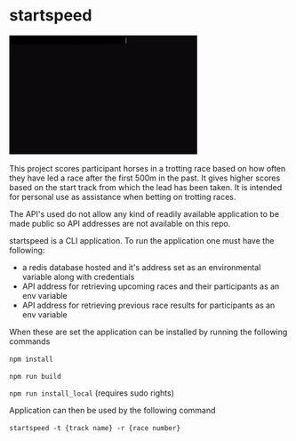 # startspeed

![showcase](https://raw.githubusercontent.com/ConstantKrieg/startspeed/master/startspeed.gif)


This project scores participant horses in a trotting race based on how often they have led a race after the first 500m in the past. It gives higher scores based on the start track from which the lead has been taken. It is intended for personal use as assistance when betting on trotting races.

The API's used do not allow any kind of readily available application to be made public so API addresses are not available on this repo. 

startspeed is a CLI application. To run the application one must have the following:
- a redis database hosted and it's address set as an environmental variable along with credentials
- API address for retrieving upcoming races and their participants as an env variable
- API address for retrieving previous race results for participants as an env variable

When these are set the application can be installed by running the following commands

`npm install`

`npm run build`

`npm run install_local` (requires sudo rights)

Application can then be used by the following command
 
 `startspeed -t {track name} -r {race number}`